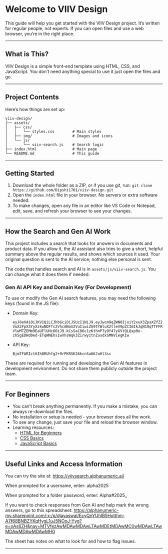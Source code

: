 # Welcome to VIIV Design

This guide will help you get started with the VIIV Design project. It’s written for regular people, not experts. If you can open files and use a web browser, you’re in the right place.

---

## What is This?
VIIV Design is a simple front-end template using HTML, CSS, and JavaScript. You don’t need anything special to use it just open the files and go.

---

## Project Contents
Here’s how things are set up:

```
viiv-design/
├── assets/
│   ├── css/
│   │   └── styles.css        # Main styles
│   ├── img/                  # Images and icons
│   └── js/
│       └── viiv-search.js    # Search logic
├── index.html                # Main page
└── README.md                 # This guide
```

---

## Getting Started
1. Download the whole folder as a ZIP, or if you use git, run:
   `git clone https://github.com/Dipshi1701/viiv-design.git`
2. Open the `index.html` file in your browser. No servers or extra software needed.
3. To make changes, open any file in an editor like VS Code or Notepad, edit, save, and refresh your browser to see your changes.

---

## How the Search and Gen AI Work
This project includes a search that looks for answers in documents and product data. If you allow it, the AI assistant also tries to give a short, helpful summary above the regular results, and shows which sources it used. Your original question is sent to the AI service; nothing else personal is sent.

The code that handles search and AI is in `assets/js/viiv-search.js`. You can change what it does there if needed.

### Gen AI API Key and Domain Key (For Development)
To use or modify the Gen AI search features, you may need the following keys (found in the JS file):

- Domain Key: 
  
  `eyJ0eXAiOiJKV1QiLCJhbGciOiJSUzI1NiJ9.eyJwcm9qZWN0IjoiY2xuX3ZpaXZfZ2VuX2FpX3YyXzkwNDFfc2VhcmNoX2VuIiwiZG9tYWluX2tleV9pZCI6IkJqN19qTTFFRVlwMTZEMm9EaUFlUHc6OiJ9.kCsSaC86c1zKthnP7y9f47yGVtQLQxp0o-zh5gEDHd0ed-ETqWNEhs1wVhsWqk3ZirwyztnZuxdxSMNViegKIw`

- API Key: 
  
  `BjmTFARIct6Ih8RUhfg2+9rPKRSK26kcnSa6KJuHl3s=`

These are required for running and developing the Gen AI features in development environment. Do not share them publicly outside the project team.

---

## For Beginners
- You can’t break anything permanently. If you make a mistake, you can always re-download the files.
- No installation or setup is needed - your browser does all the work.
- To see any change, just save your file and reload the browser window.
- Learning resources:
  - [HTML for Beginners](https://developer.mozilla.org/en-US/docs/Learn/HTML/Introduction_to_HTML)
  - [CSS Basics](https://developer.mozilla.org/en-US/docs/Learn/CSS/First_steps)
  - [JavaScript Basics](https://developer.mozilla.org/en-US/docs/Learn/JavaScript/First_steps)

---

## Useful Links and Access Information

You can try the site at:
https://viivsearch.alphanumeric.ai/


When prompted for a username, enter:
alpha2025

When prompted for a folder password, enter:
Alpha#2025,,


If you want to check responses from Gen AI and help mark the wrong answers, go to this spreadsheet:
https://alphanumeric-my.sharepoint.com/:x:/p/djayaswal/EcyQnYUhIB5Hotthm-A7f68BNBZYKqHygL1uJ5NOoJ-Yyg?e=oAs6ZH&nav=MTVfezAwMDAwMDAwLTAwMDEtMDAwMC0wMDAwLTAwMDAwMDAwMDAwMH0

The sheet has notes on what to look for and how to flag issues.

---









